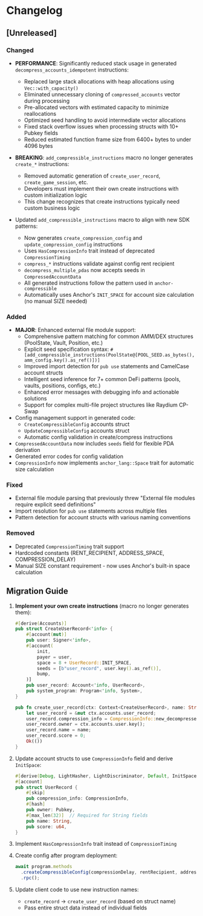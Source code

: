 # Changelog

## [Unreleased]

### Changed

- **PERFORMANCE**: Significantly reduced stack usage in generated `decompress_accounts_idempotent` instructions:
  - Replaced large stack allocations with heap allocations using `Vec::with_capacity()`
  - Eliminated unnecessary cloning of `compressed_accounts` vector during processing
  - Pre-allocated vectors with estimated capacity to minimize reallocations
  - Optimized seed handling to avoid intermediate vector allocations
  - Fixed stack overflow issues when processing structs with 10+ Pubkey fields
  - Reduced estimated function frame size from 6400+ bytes to under 4096 bytes

- **BREAKING**: `add_compressible_instructions` macro no longer generates `create_*` instructions:
  - Removed automatic generation of `create_user_record`, `create_game_session`, etc.
  - Developers must implement their own create instructions with custom initialization logic
  - This change recognizes that create instructions typically need custom business logic
- Updated `add_compressible_instructions` macro to align with new SDK patterns:
  - Now generates `create_compression_config` and `update_compression_config` instructions
  - Uses `HasCompressionInfo` trait instead of deprecated `CompressionTiming`
  - `compress_*` instructions validate against config rent recipient
  - `decompress_multiple_pdas` now accepts seeds in `CompressedAccountData`
  - All generated instructions follow the pattern used in `anchor-compressible`
  - Automatically uses Anchor's `INIT_SPACE` for account size calculation (no manual SIZE needed)

### Added

- **MAJOR**: Enhanced external file module support:
  - Comprehensive pattern matching for common AMM/DEX structures (PoolState, Vault, Position, etc.)
  - Explicit seed specification syntax: `#[add_compressible_instructions(PoolState@[POOL_SEED.as_bytes(), amm_config.key().as_ref()])]`
  - Improved import detection for `pub use` statements and CamelCase account structs
  - Intelligent seed inference for 7+ common DeFi patterns (pools, vaults, positions, configs, etc.)
  - Enhanced error messages with debugging info and actionable solutions
  - Support for complex multi-file project structures like Raydium CP-Swap
- Config management support in generated code:
  - `CreateCompressibleConfig` accounts struct
  - `UpdateCompressibleConfig` accounts struct
  - Automatic config validation in create/compress instructions
- `CompressedAccountData` now includes `seeds` field for flexible PDA derivation
- Generated error codes for config validation
- `CompressionInfo` now implements `anchor_lang::Space` trait for automatic size calculation

### Fixed

- External file module parsing that previously threw "External file modules require explicit seed definitions"
- Import resolution for `pub use` statements across multiple files
- Pattern detection for account structs with various naming conventions

### Removed

- Deprecated `CompressionTiming` trait support
- Hardcoded constants (RENT_RECIPIENT, ADDRESS_SPACE, COMPRESSION_DELAY)
- Manual SIZE constant requirement - now uses Anchor's built-in space calculation

## Migration Guide

1. **Implement your own create instructions** (macro no longer generates them):

   ```rust
   #[derive(Accounts)]
   pub struct CreateUserRecord<'info> {
       #[account(mut)]
       pub user: Signer<'info>,
       #[account(
           init,
           payer = user,
           space = 8 + UserRecord::INIT_SPACE,
           seeds = [b"user_record", user.key().as_ref()],
           bump,
       )]
       pub user_record: Account<'info, UserRecord>,
       pub system_program: Program<'info, System>,
   }

   pub fn create_user_record(ctx: Context<CreateUserRecord>, name: String) -> Result<()> {
       let user_record = &mut ctx.accounts.user_record;
       user_record.compression_info = CompressionInfo::new_decompressed()?;
       user_record.owner = ctx.accounts.user.key();
       user_record.name = name;
       user_record.score = 0;
       Ok(())
   }
   ```

2. Update account structs to use `CompressionInfo` field and derive `InitSpace`:

   ```rust
   #[derive(Debug, LightHasher, LightDiscriminator, Default, InitSpace)]
   #[account]
   pub struct UserRecord {
       #[skip]
       pub compression_info: CompressionInfo,
       #[hash]
       pub owner: Pubkey,
       #[max_len(32)]  // Required for String fields
       pub name: String,
       pub score: u64,
   }
   ```

3. Implement `HasCompressionInfo` trait instead of `CompressionTiming`

4. Create config after program deployment:

   ```typescript
   await program.methods
     .createCompressibleConfig(compressionDelay, rentRecipient, addressSpace)
     .rpc();
   ```

5. Update client code to use new instruction names:
   - `create_record` → `create_user_record` (based on struct name)
   - Pass entire struct data instead of individual fields
